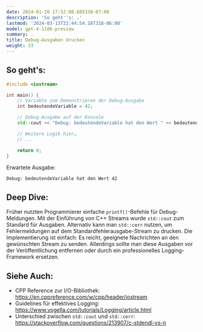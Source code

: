 ```yaml
---
date: 2024-01-20 17:52:08.685338-07:00
description: 'So geht''s: .'
lastmod: '2024-03-13T22:44:54.187318-06:00'
model: gpt-4-1106-preview
summary: .
title: Debug-Ausgaben drucken
weight: 33
---
```


## So geht's:
``` C++
#include <iostream>

int main() {
    // Variable zum Demonstrieren der Debug-Ausgabe
    int bedeutendeVariable = 42;

    // Debug-Ausgabe auf der Konsole
    std::cout << "Debug: bedeutendeVariable hat den Wert " << bedeutendeVariable << std::endl;

    // Weitere Logik hier…
    // ...

    return 0;
}
```
Erwartete Ausgabe:
```
Debug: bedeutendeVariable hat den Wert 42
```

## Deep Dive:
Früher nutzten Programmierer einfache `printf()`-Befehle für Debug-Meldungen. Mit der Einführung von C++ Streams wurde `std::cout` zum Standard für Ausgaben. Alternativ kann man `std::cerr` nutzen, um Fehlermeldungen auf dem Standardfehlerausgabe-Stream zu drucken. Die Implementierung ist einfach: Es reicht, geeignete Nachrichten an den gewünschten Stream zu senden. Allerdings sollte man diese Ausgaben vor der Veröffentlichung entfernen oder durch ein professionelles Logging-Framework ersetzen.

## Siehe Auch:
- CPP Reference zur I/O-Bibliothek: 
https://en.cppreference.com/w/cpp/header/iostream
- Guidelines für effektives Logging: 
https://www.vogella.com/tutorials/Logging/article.html
- Unterschied zwischen `std::cout` und `std::cerr`:
https://stackoverflow.com/questions/213907/c-stdendl-vs-n
